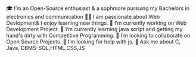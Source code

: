 🎓 I’m an Open-Source enthusiast & a sophmore pursuing my Bachelors in electronics and communication
👨‍💻 I am passionate about Web Devlopment& I enjoy learning new things.
🔭 I’m currently working on Web Development Project.
🌱 I’m currently learning java script and getting my hand's dirty with Competitive Programming.
👯 I’m looking to collaborate on Open Source Projects.
🤔 I’m looking for help with js.
💬 Ask me about C, Java, DBMS-SQL,HTML,CSS,JS
<!---
hussainsakib/hussainsakib is a ✨ special ✨ repository because its `README.md` (this file) appears on your GitHub profile.
You can click the Preview link to take a look at your changes.
--->
